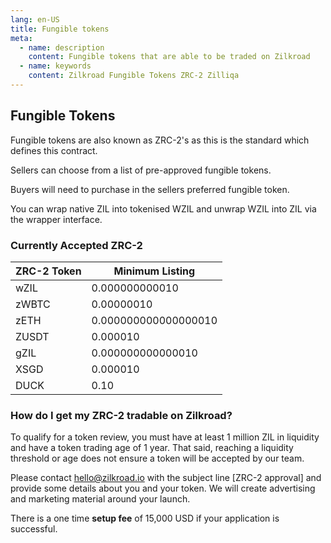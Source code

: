 ```yaml
---
lang: en-US
title: Fungible tokens
meta:
  - name: description
    content: Fungible tokens that are able to be traded on Zilkroad
  - name: keywords
    content: Zilkroad Fungible Tokens ZRC-2 Zilliqa
---
```


## Fungible Tokens

Fungible tokens are also known as ZRC-2's as this is the standard which defines this contract.

Sellers can choose from a list of pre-approved fungible tokens.

Buyers will need to purchase in the sellers preferred fungible token.

You can wrap native ZIL into tokenised WZIL and unwrap WZIL into ZIL via the wrapper interface.

### Currently Accepted ZRC-2

| ZRC-2 Token | Minimum Listing      |
|-------------|----------------------|
| wZIL        | 0.000000000010       |
| zWBTC       | 0.00000010           |
| zETH        | 0.000000000000000010 |
| ZUSDT       | 0.000010             |
| gZIL        | 0.000000000000010    |
| XSGD        | 0.000010             |
| DUCK        | 0.10                 |

### How do I get my ZRC-2 tradable on Zilkroad?

To qualify for a token review, you must have at least 1 million ZIL in liquidity and have a token trading age of 1 year. That said, reaching a liquidity threshold or age does not ensure a token will be accepted by our team.

Please contact hello@zilkroad.io with the subject line \[ZRC-2 approval\] and provide some details about you and your token. We will create advertising and marketing material around your launch.

There is a one time **setup fee** of 15,000 USD if your application is successful.
